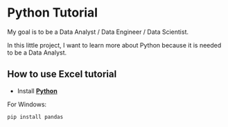 # Python Tutorial

My goal is to be a Data Analyst / Data Engineer / Data Scientist.

In this little project, I want to learn more about Python because it is needed to be a Data Analyst.

## How to use Excel tutorial

- Install [**Python**](https://www.python.org/)

For Windows:

`pip install pandas`
